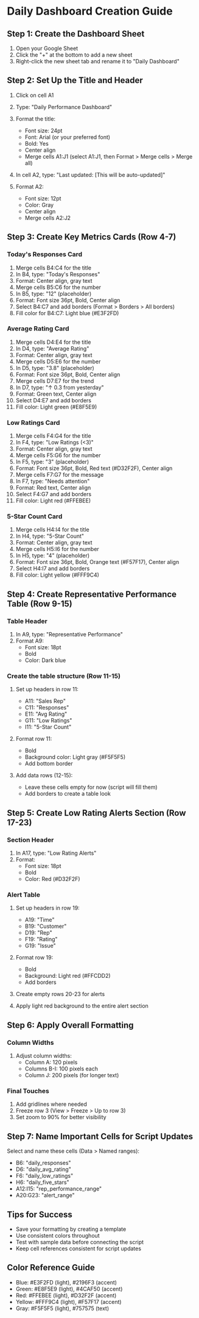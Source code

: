 # Daily Dashboard Creation Guide

## Step 1: Create the Dashboard Sheet
1. Open your Google Sheet
2. Click the "+" at the bottom to add a new sheet
3. Right-click the new sheet tab and rename it to "Daily Dashboard"

## Step 2: Set Up the Title and Header
1. Click on cell A1
2. Type: "Daily Performance Dashboard"
3. Format the title:
   - Font size: 24pt
   - Font: Arial (or your preferred font)
   - Bold: Yes
   - Center align
   - Merge cells A1:J1 (select A1:J1, then Format > Merge cells > Merge all)

4. In cell A2, type: "Last updated: [This will be auto-updated]"
5. Format A2:
   - Font size: 12pt
   - Color: Gray
   - Center align
   - Merge cells A2:J2

## Step 3: Create Key Metrics Cards (Row 4-7)

### Today's Responses Card
1. Merge cells B4:C4 for the title
2. In B4, type: "Today's Responses"
3. Format: Center align, gray text
4. Merge cells B5:C6 for the number
5. In B5, type: "12" (placeholder)
6. Format: Font size 36pt, Bold, Center align
7. Select B4:C7 and add borders (Format > Borders > All borders)
8. Fill color for B4:C7: Light blue (#E3F2FD)

### Average Rating Card
1. Merge cells D4:E4 for the title
2. In D4, type: "Average Rating"
3. Format: Center align, gray text
4. Merge cells D5:E6 for the number
5. In D5, type: "3.8" (placeholder)
6. Format: Font size 36pt, Bold, Center align
7. Merge cells D7:E7 for the trend
8. In D7, type: "↑ 0.3 from yesterday"
9. Format: Green text, Center align
10. Select D4:E7 and add borders
11. Fill color: Light green (#E8F5E9)

### Low Ratings Card
1. Merge cells F4:G4 for the title
2. In F4, type: "Low Ratings (<3)"
3. Format: Center align, gray text
4. Merge cells F5:G6 for the number
5. In F5, type: "3" (placeholder)
6. Format: Font size 36pt, Bold, Red text (#D32F2F), Center align
7. Merge cells F7:G7 for the message
8. In F7, type: "Needs attention"
9. Format: Red text, Center align
10. Select F4:G7 and add borders
11. Fill color: Light red (#FFEBEE)

### 5-Star Count Card
1. Merge cells H4:I4 for the title
2. In H4, type: "5-Star Count"
3. Format: Center align, gray text
4. Merge cells H5:I6 for the number
5. In H5, type: "4" (placeholder)
6. Format: Font size 36pt, Bold, Orange text (#F57F17), Center align
7. Select H4:I7 and add borders
8. Fill color: Light yellow (#FFF9C4)

## Step 4: Create Representative Performance Table (Row 9-15)

### Table Header
1. In A9, type: "Representative Performance"
2. Format A9:
   - Font size: 18pt
   - Bold
   - Color: Dark blue

### Create the table structure (Row 11-15)
1. Set up headers in row 11:
   - A11: "Sales Rep"
   - C11: "Responses" 
   - E11: "Avg Rating"
   - G11: "Low Ratings"
   - I11: "5-Star Count"

2. Format row 11:
   - Bold
   - Background color: Light gray (#F5F5F5)
   - Add bottom border

3. Add data rows (12-15):
   - Leave these cells empty for now (script will fill them)
   - Add borders to create a table look

## Step 5: Create Low Rating Alerts Section (Row 17-23)

### Section Header
1. In A17, type: "Low Rating Alerts"
2. Format:
   - Font size: 18pt
   - Bold
   - Color: Red (#D32F2F)

### Alert Table
1. Set up headers in row 19:
   - A19: "Time"
   - B19: "Customer"
   - D19: "Rep"
   - F19: "Rating"
   - G19: "Issue"

2. Format row 19:
   - Bold
   - Background: Light red (#FFCDD2)
   - Add borders

3. Create empty rows 20-23 for alerts
4. Apply light red background to the entire alert section

## Step 6: Apply Overall Formatting

### Column Widths
1. Adjust column widths:
   - Column A: 120 pixels
   - Columns B-I: 100 pixels each
   - Column J: 200 pixels (for longer text)

### Final Touches
1. Add gridlines where needed
2. Freeze row 3 (View > Freeze > Up to row 3)
3. Set zoom to 90% for better visibility

## Step 7: Name Important Cells for Script Updates

Select and name these cells (Data > Named ranges):
- B6: "daily_responses"
- D6: "daily_avg_rating"
- F6: "daily_low_ratings"
- H6: "daily_five_stars"
- A12:I15: "rep_performance_range"
- A20:G23: "alert_range"

## Tips for Success
- Save your formatting by creating a template
- Use consistent colors throughout
- Test with sample data before connecting the script
- Keep cell references consistent for script updates

## Color Reference Guide
- Blue: #E3F2FD (light), #2196F3 (accent)
- Green: #E8F5E9 (light), #4CAF50 (accent)
- Red: #FFEBEE (light), #D32F2F (accent)
- Yellow: #FFF9C4 (light), #F57F17 (accent)
- Gray: #F5F5F5 (light), #757575 (text)